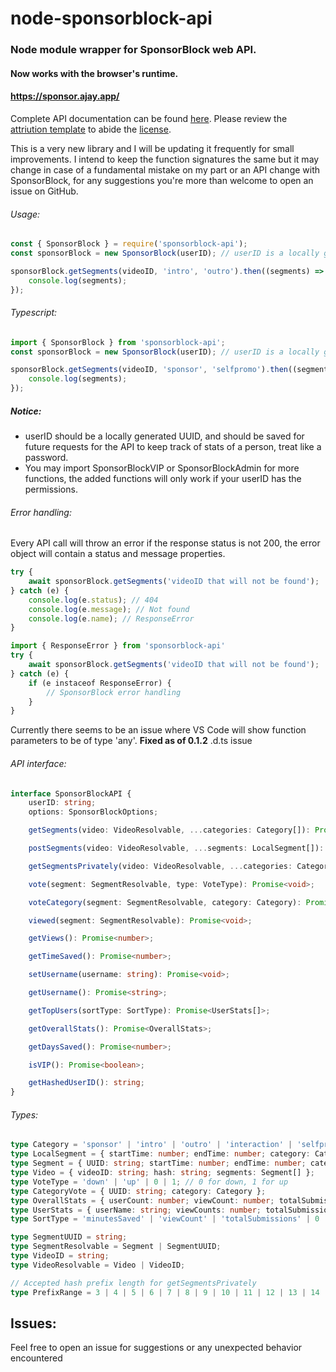 # node-sponsorblock-api

### Node module wrapper for SponsorBlock web API.

#### Now works with the browser's runtime.

#### https://sponsor.ajay.app/

Complete API documentation can be found [here](https://github.com/ajayyy/SponsorBlock/wiki/API-Docs).
Please review the [attriution template](https://gist.github.com/ajayyy/4b27dfc66e33941a45aeaadccb51de71) to abide the [license](https://github.com/ajayyy/SponsorBlock/wiki/Database-and-API-License).

This is a very new library and I will be updating it frequently for small improvements.
I intend to keep the function signatures the same but it may change in case of a fundamental mistake on my part or an API change with SponsorBlock, for any suggestions you're more than welcome to open an issue on GitHub.

###### Usage:

```javascript
const { SponsorBlock } = require('sponsorblock-api');
const sponsorBlock = new SponsorBlock(userID); // userID is a locally generated uuid, save the id for future tracking of stats

sponsorBlock.getSegments(videoID, 'intro', 'outro').then((segments) => {
	console.log(segments);
});
```

###### Typescript:

```typescript
import { SponsorBlock } from 'sponsorblock-api';
const sponsorBlock = new SponsorBlock(userID); // userID is a locally generated uuid, save the id for future tracking of stats

sponsorBlock.getSegments(videoID, 'sponsor', 'selfpromo').then((segments) => {
	console.log(segments);
});
```

##### Notice:

- userID should be a locally generated UUID, and should be saved for future requests for the API to keep track of stats of a person, treat like a password.
- You may import SponsorBlockVIP or SponsorBlockAdmin for more functions, the added functions will only work if your userID has the permissions.

###### Error handling:

Every API call will throw an error if the response status is not 200, the error object will contain a status and message properties.

```javascript
try {
	await sponsorBlock.getSegments('videoID that will not be found');
} catch (e) {
	console.log(e.status); // 404
	console.log(e.message); // Not found
	console.log(e.name); // ResponseError
}
```

```typescript
import { ResponseError } from 'sponsorblock-api'
try {
	await sponsorBlock.getSegments('videoID that will not be found');
} catch (e) {
	if (e instaceof ResponseError) {
		// SponsorBlock error handling
	}
}
```

Currently there seems to be an issue where VS Code will show function parameters to be of type 'any'. **Fixed as of 0.1.2** .d.ts issue

###### API interface:

```typescript
interface SponsorBlockAPI {
	userID: string;
	options: SponsorBlockOptions;

	getSegments(video: VideoResolvable, ...categories: Category[]): Promise<Segment[]>;

	postSegments(video: VideoResolvable, ...segments: LocalSegment[]): Promise<void>;

	getSegmentsPrivately(video: VideoResolvable, ...categories: Category[]): Promise<Segment[]>;

	vote(segment: SegmentResolvable, type: VoteType): Promise<void>;

	voteCategory(segment: SegmentResolvable, category: Category): Promise<void>;

	viewed(segment: SegmentResolvable): Promise<void>;

	getViews(): Promise<number>;

	getTimeSaved(): Promise<number>;

	setUsername(username: string): Promise<void>;

	getUsername(): Promise<string>;

	getTopUsers(sortType: SortType): Promise<UserStats[]>;

	getOverallStats(): Promise<OverallStats>;

	getDaysSaved(): Promise<number>;

	isVIP(): Promise<boolean>;

	getHashedUserID(): string;
}
```

###### Types:

```typescript
type Category = 'sponsor' | 'intro' | 'outro' | 'interaction' | 'selfpromo' | 'music_offtopic';
type LocalSegment = { startTime: number; endTime: number; category: Category }; // only used for posting new segments
type Segment = { UUID: string; startTime: number; endTime: number; category: Category };
type Video = { videoID: string; hash: string; segments: Segment[] };
type VoteType = 'down' | 'up' | 0 | 1; // 0 for down, 1 for up
type CategoryVote = { UUID: string; category: Category };
type OverallStats = { userCount: number; viewCount: number; totalSubmissions: number; minutesSaved: number };
type UserStats = { userName: string; viewCounts: number; totalSubmissions: number; minutesSaved: number };
type SortType = 'minutesSaved' | 'viewCount' | 'totalSubmissions' | 0 | 1 | 2; // numbers match types respectively

type SegmentUUID = string;
type SegmentResolvable = Segment | SegmentUUID;
type VideoID = string;
type VideoResolvable = Video | VideoID;

// Accepted hash prefix length for getSegmentsPrivately
type PrefixRange = 3 | 4 | 5 | 6 | 7 | 8 | 9 | 10 | 11 | 12 | 13 | 14 | 15 | 16 | 17 | 18 | 19 | 20 | 21 | 22 | 23 | 24 | 25 | 26 | 27 | 28 | 29 | 30 | 31 | 32;
```

## Issues:

Feel free to open an issue for suggestions or any unexpected behavior encountered
